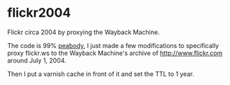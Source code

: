 # flickr2004

Flickr circa 2004 by proxying the Wayback Machine.

The code is 99% [peabody](https://github.com/jarofghosts/peabody), I just made a few modifications to specifically proxy flickr.ws to the Wayback Machine's archive of http://www.flickr.com around July 1, 2004.

Then I put a varnish cache in front of it and set the TTL to 1 year.
